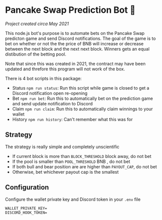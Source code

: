 # Pancake Swap Prediction Bot 🔮

*Project created circa May 2021*

This node.js bot's purpose is to automate bets on the Pancake Swap predicton game and send Discord notifications. The goal of the game is to bet on whether or not the the price of BNB will increase or decrease between the next block and the next next block. Winners gets an equal distibution of the betting pool.

Note that since this was created in 2021, the contract may have been updated and threfore this program will not work of the box.

There is 4 bot scripts in this package:
- Status `npm run status`: Run this script while game is closed to get a Discord notification open re-opening
- Bet `npm run bet`: Run this to automatically bet on the prediction game and send update notification to Discord
- Claim `npm run claim`: Run this to automatically claim winnings to your wallet
- History `npm run history`: Can't remember what this was for

## Strategy

The strategy is really simple and completely unscientific
- If current block is more than `BLOCK_THRESHOLD` block away, do not bet
- If the pool is smaller than `POOL_THRESHOLD` BNB , do not bet
- If both bull and bear position are are higher than `PAYOUT_CAP`, do not bet
- Otherwise, bet whichever payout cap is the smallest

## Configuration

Configure the wallet private key and Discord token in your `.env` file

```
WALLET_PRIVATE_KEY=
DISCORD_HOOK_TOKEN=
```
